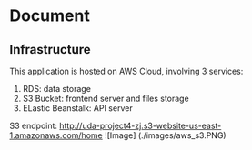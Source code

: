 # Document

## Infrastructure
This application is hosted on AWS Cloud, involving 3 services:
1. RDS: data storage
2. S3 Bucket: frontend server and files storage
3. ELastic Beanstalk: API server

S3 endpoint: http://uda-project4-zj.s3-website-us-east-1.amazonaws.com/home
![Image] (./images/aws_s3.PNG)

